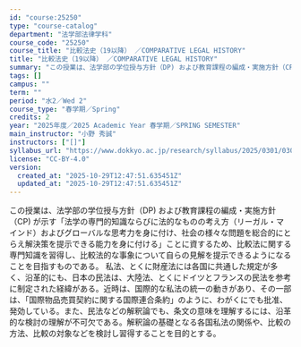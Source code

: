 ```yaml
---
id: "course:25250"
type: "course-catalog"
department: "法学部法律学科"
course_code: "25250"
course_title: "比較法史（19以降） ／COMPARATIVE LEGAL HISTORY"
title: "比較法史（19以降） ／COMPARATIVE LEGAL HISTORY"
summary: "この授業は、法学部の学位授与方針（DP) および教育課程の編成・実施方針（CP) が示す「法学の専門的知識ならびに法的なものの考え方（リーガル・マインド）およびグローバルな思考力を身に付け、社会の様々な問題を総合的にとらえ解決策を提示できる…"
tags: []
campus: ""
term: ""
period: "水2／Wed 2"
course_type: "春学期／Spring"
credits: 2
year: "2025年度／2025 Academic Year 春学期／SPRING SEMESTER"
main_instructor: "小野 秀誠"
instructors: ["[]"]
syllabus_url: "https://www.dokkyo.ac.jp/research/syllabus/2025/0301/0301_25250_ja_JP.html"
license: "CC-BY-4.0"
version:
  created_at: "2025-10-29T12:47:51.635451Z"
  updated_at: "2025-10-29T12:47:51.635451Z"
---
```

この授業は、法学部の学位授与方針（DP) および教育課程の編成・実施方針（CP) が示す「法学の専門的知識ならびに法的なものの考え方（リーガル・マインド）およびグローバルな思考力を身に付け、社会の様々な問題を総合的にとらえ解決策を提示できる能力を身に付ける」ことに資するため、比較法に関する専門知識を習得し、比較法的な事象について自らの見解を提示できるようになることを目指すものである。 私法、とくに財産法には各国に共通した規定が多く、沿革的にも、日本の民法は、大陸法、とくにドイツとフランスの民法を参考に制定された経緯がある。近時は、国際的な私法の統一の動きがあり、その一部は、「国際物品売買契約に関する国際連合条約」のように、わがくにでも批准、発効している。また、民法などの解釈論でも、条文の意味を理解するには、沿革的な検討の理解が不可欠である。解釈論の基礎となる各国私法の関係や、比較の方法、比較の対象などを検討し習得することを目的とする。

